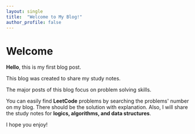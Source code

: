 ```yaml
---
layout: single
title:  "Welcome to My Blog!"
author_profile: false
---
```


# Welcome

**Hello**, this is my first blog post.

This blog was created to share my study notes.


The major posts of this blog focus on problem solving skills.

You can easily find **LeetCode** problems by searching the problems' number on my blog. There should be the solution with explanation.
Also, I will share the study notes for **logics, algorithms, and data structures**.


I hope you enjoy!